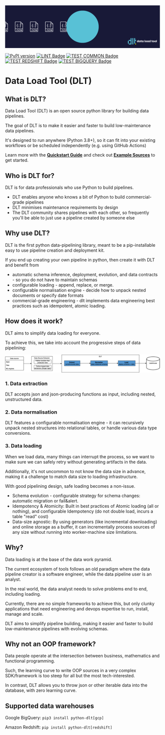 ![](docs/DLT-Pacman-Big.gif)

<p align="center">

[![PyPI version](https://badge.fury.io/py/python-dlt.svg)](https://pypi.org/project/python-dlt/)
[![LINT Badge](https://github.com/scale-vector/dlt/actions/workflows/lint.yml/badge.svg)](https://github.com/scale-vector/dlt/actions/workflows/lint.yml)
[![TEST COMMON Badge](https://github.com/scale-vector/dlt/actions/workflows/test_common.yml/badge.svg)](https://github.com/scale-vector/dlt/actions/workflows/test_common.yml)
[![TEST REDSHIFT Badge](https://github.com/scale-vector/dlt/actions/workflows/test_loader_redshift.yml/badge.svg)](https://github.com/scale-vector/dlt/actions/workflows/test_loader_redshift.yml)
[![TEST BIGQUERY Badge](https://github.com/scale-vector/dlt/actions/workflows/test_loader_bigquery.yml/badge.svg)](https://github.com/scale-vector/dlt/actions/workflows/test_loader_bigquery.yml)

</p>

# Data Load Tool (DLT)

## What is DLT?

Data Load Tool (DLT) is an open source python library for building data pipelines.

The goal of DLT is to make it easier and faster to build low-maintenance data pipelines.

It's designed to run anywhere (Python 3.8+), so it can fit into your existing workflows or be scheduled independently (e.g. using GitHub Actions)

Learn more with the **[Quickstart Guide](QUICKSTART.md)** and check out **[Example Sources](examples/README.md)** to get started.

## Who is DLT for?

DLT is for data professionals who use Python to build pipelines.
- DLT enables anyone who knows a bit of Python to build commercial-grade pipelines
- DLT minimises maintenance requirements by design
- The DLT community shares pipelines with each other, so frequently you'll be able to just use a pipeline created by someone else

## Why use DLT?

DLT is the first python data-pipelining library, meant to be a pip-installable easy to use pipeline creation and deployment kit.

If you end up creating your own pipeline in python, then create it with DLT and benefit from
- automatic schema inference, deployment, evolution, and data contracts - so you do not have to maintain schemas
- configurable loading - append, replace, or merge.
- configurable normalisation engine - decide how to unpack nested documents or specify date formats
- commercial-grade engineering - dlt implements data engineering best practices such as idempotent, atomic loading.

## How does it work?

DLT aims to simplify data loading for everyone.

To achieve this, we take into account the progressive steps of data pipelining:

![](docs/DLT-Diagram_2.png)
### 1. Data extraction

DLT accepts json and json-producing functions as input, including nested, unstructured data.

### 2. Data normalisation

DLT features a configurable normalisation engine - it can recursively unpack nested structures into relational tables, or handle various data type conversions.

### 3. Data loading

When we load data, many things can interrupt the process, so we want to make sure we can safely retry without generating artifacts in the data.

Additionally, it's not uncommon to not know the data size in advance, making it a challenge to match data size to loading infrastructure.

With good pipelining design, safe loading becomes a non-issue.

* Schema evolution - configurable strategy for schema changes: automatic migration or fail&alert.
* Idempotency & Atomicity: Built in best practices of Atomic loading (all or nothing), and configurable Idempotency (do not double load, incurs a table "read" cost)
* Data-size agnostic: By using generators (like incremental downloading) and online storage as a buffer, it can incrementally process sources of any size without running into worker-machine size limitations.


## Why?

Data loading is at the base of the data work pyramid.

The current ecosystem of tools follows an old paradigm where the data pipeline creator is a software engineer, while the data pipeline user is an analyst.

In the real world, the data analyst needs to solve problems end to end, including loading.

Currently, there are no simple frameworks to achieve this, but only clunky applications that need engineering and devops expertise to run, install, manage and scale.

DLT aims to simplify pipeline building, making it easier and faster to build low-maintenance pipelines with evolving schemas.

## Why not an OOP framework?

Data people operate at the intersection between business, mathematics and functional programming.

Such, the learning curve to write OOP sources in a very complex SDK/framework is too steep for all but the most tech-interested.

In contrast, DLT allows you to throw json or other iterable data into the database, with zero learning curve.


## Supported data warehouses

Google BigQuery:
```pip3 install python-dlt[gcp]```

Amazon Redshift:
```pip install python-dlt[redshift]```

